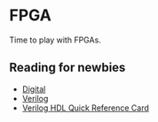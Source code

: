 # FPGA

Time to play with FPGAs.

## Reading for newbies

- [Digital](http://web.mit.edu/6.111/volume2/www/f2018/handouts/TheDigitalWorld.pdf)
- [Verilog](http://www.lsi.upc.edu/~jordicf/Teaching/secretsofhardware/VerilogIntroduction_Nyasulu.pdf)
- [Verilog HDL Quick Reference Card](http://www.ece.uvic.ca/~fayez/courses/ceng465/vlogref.pdf)
